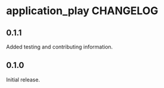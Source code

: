 # application_play CHANGELOG

## 0.1.1

Added testing and contributing information.

## 0.1.0

Initial release.
